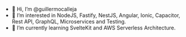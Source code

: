 - 👋 Hi, I’m @guillermocalleja
- 👀 I’m interested in NodeJS, Fastify, NestJS, Angular, Ionic, Capacitor, Rest API, GraphQL, Microservices and Testing.
- 🌱 I’m currently learning SvelteKit and AWS Serverless Architecture.
<!---
- 💞️ I’m looking to collaborate on ...
- 📫 How to reach me ...
--->
<!---
guillermocalleja/guillermocalleja is a ✨ special ✨ repository because its `README.md` (this file) appears on your GitHub profile.
You can click the Preview link to take a look at your changes.
--->
